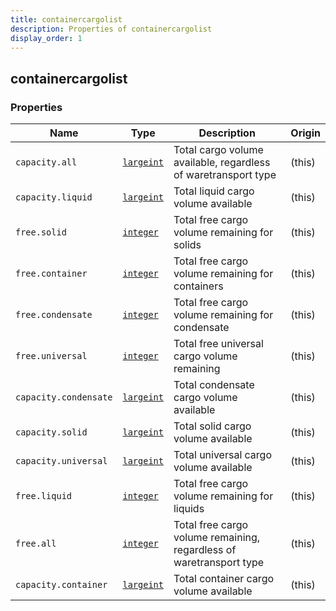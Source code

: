 ```yaml
---
title: containercargolist
description: Properties of containercargolist
display_order: 1
---
```


## containercargolist

### Properties

| Name | Type | Description | Origin |
|------|------|-------------|--------|
| `capacity.all` | [`largeint`](./largeint.md) | Total cargo volume available, regardless of waretransport type | (this) |
| `capacity.liquid` | [`largeint`](./largeint.md) | Total liquid cargo volume available | (this) |
| `free.solid` | [`integer`](./integer.md) | Total free cargo volume remaining for solids | (this) |
| `free.container` | [`integer`](./integer.md) | Total free cargo volume remaining for containers | (this) |
| `free.condensate` | [`integer`](./integer.md) | Total free cargo volume remaining for condensate | (this) |
| `free.universal` | [`integer`](./integer.md) | Total free universal cargo volume remaining | (this) |
| `capacity.condensate` | [`largeint`](./largeint.md) | Total condensate cargo volume available | (this) |
| `capacity.solid` | [`largeint`](./largeint.md) | Total solid cargo volume available | (this) |
| `capacity.universal` | [`largeint`](./largeint.md) | Total universal cargo volume available | (this) |
| `free.liquid` | [`integer`](./integer.md) | Total free cargo volume remaining for liquids | (this) |
| `free.all` | [`integer`](./integer.md) | Total free cargo volume remaining, regardless of waretransport type | (this) |
| `capacity.container` | [`largeint`](./largeint.md) | Total container cargo volume available | (this) |

